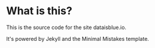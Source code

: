 # What is this?

This is the source code for the site dataisblue.io.

It's powered by Jekyll and the Minimal Mistakes template.